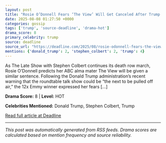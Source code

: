 ```yaml
---
layout: post
title: "Rosie O’Donnell Fears ‘The View’ Will Get Canceled After Trump Comments: “The Truth Is Dangerous Now”"
date: 2025-08-08 01:27:50 +0000
categories: gossip
tags: ['trump', 'source-deadline', 'drama-hot']
drama_score: 8
primary_celebrity: trump
source: deadline
source_url: "https://deadline.com/2025/08/rosie-odonnell-fears-the-view-canceled-1236481952/"
mentions: {'donald_trump': 2, 'stephen_colbert': 2, 'trump': 4}
---
```


As The Late Show with Stephen Colbert continues its death row march, Rosie O&#8217;Donnell predicts her ABC alma mater The View will be given a similar sentence. Following the Donald Trump administration&#8217;s recent warning that the roundtable talk show could be &#8220;the next to be pulled off air,&#8221; the 12x Emmy winner expressed her fears [&#8230;]

**Drama Score:** 8 | **Level:** HOT

**Celebrities Mentioned:** Donald Trump, Stephen Colbert, Trump

[Read full article at Deadline](https://deadline.com/2025/08/rosie-odonnell-fears-the-view-canceled-1236481952/)

---
*This post was automatically generated from RSS feeds. Drama scores are calculated based on mention frequency and source reliability.*
